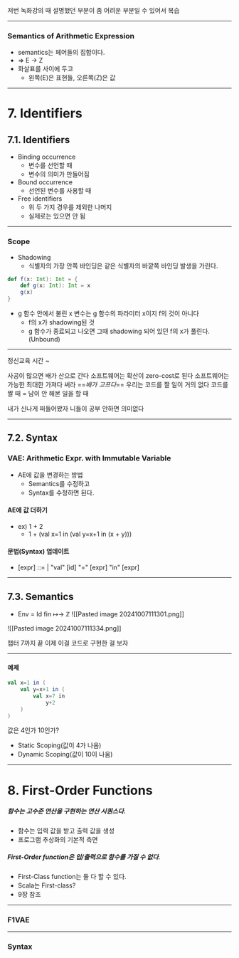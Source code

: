 저번 녹화강의 때 설명했던 부분이 좀 어려운 부분일 수 있어서 복습

---
### Semantics of Arithmetic Expression
- semantics는 페어들의 집합이다.
- => E -> Z
- 화살표를 사이에 두고
	- 왼쪽(E)은 표현들, 오른쪽(Z)은 값

---
# 7. Identifiers
## 7.1. Identifiers
- Binding occurrence
	- 변수를 선언할 때
	- 변수의 의미가 만들어짐
- Bound occurrence
	- 선언된 변수를 사용할 때
- Free identifiers
	- 위 두 가지 경우를 제외한 나머지
	- 실제로는 있으면 안 됨

---
### Scope
- Shadowing
	- 식별자의 가장 안쪽 바인딩은 같은 식별자의 바깥쪽 바인딩 발생을 가린다.

```Scala
def f(x: Int): Int = {
	def g(x: Int): Int = x
	g(x)
}
```
- g 함수 안에서 불린 x 변수는 g 함수의 파라미터 x이지 f의 것이 아니다
	- f의 x가 shadowing된 것
	- g 함수가 종료되고 나오면 그때 shadowing 되어 있던 f의 x가 풀린다.(Unbound)

---
정신교육 시간 ~

사공이 많으면 배가 산으로 간다
소프트웨어는 확산이 zero-cost로 된다
소프트웨어는 가능한 최대한 가져다 써라
==*배가 고프다*==
우리는 코드를 짤 일이 거의 없다
코드를 짤 때 = 남이 안 해본 일을 할 때

내가 신나게 떠들어봤자 니들이 공부 안하면 의미없다

---
## 7.2. Syntax
### VAE: Arithmetic Expr. with Immutable Variable
- AE에 값을 변경하는 방법
	- Semantics를 수정하고
	- Syntax를 수정하면 된다.

#### AE에 값 더하기
- ex) 1 + 2
	- 1 + (val x=1 in (val y=x+1 in (x + y)))

#### 문법(Syntax) 업데이트
- [expr] ::= | "val" [id] "=" [expr] "in" [expr]

---
## 7.3. Semantics
- Env = Id fin ↦→ ℤ
![[Pasted image 20241007111301.png]]

![[Pasted image 20241007111334.png]]

챕터 7까지 끝
이제 이걸 코드로 구현한 걸 보자

---
#### 예제
```Scala
val x=1 in ( 
	val y=x+1 in (
		val x=7 in
			y+2
	)
)
```
값은 4인가 10인가?
- Static Scoping(값이 4가 나옴)
- Dynamic Scoping(값이 10이 나옴)

---
# 8. First-Order Functions
##### 함수는 고수준 연산을 구현하는 연산 시퀀스다.
- 함수는 입력 값을 받고 출력 값을 생성
- 프로그램 추상화의 기본적 측면

##### First-Order function은 입/출력으로 함수를 가질 수 없다.
- First-Class function는 둘 다 할 수 있다.
- Scala는 First-class?
- 9장 참조

---
### F1VAE
---
### Syntax